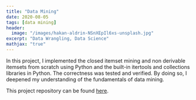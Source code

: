 ```yaml
---
title: "Data Mining"
date: 2020-08-05
tags: [data mining]
header:
  image: "/images/hakan-aldrin-NSnXEpIl6xs-unsplash.jpg"
excerpt: "Data Wrangling, Data Science"
mathjax: "true"
---
```


In this project, I implemented the closed itemset mining and non derivable itemsets from scratch using Python and the built-in itertools and collections libraries in Python. The correctness was tested and verified. By doing so, I deepened my understanding of the fundamentals of data mining.

This project repository can be found [here](https://github.com/Cristinazhang09/Jingru_projects/tree/main/Data%20Mining).
